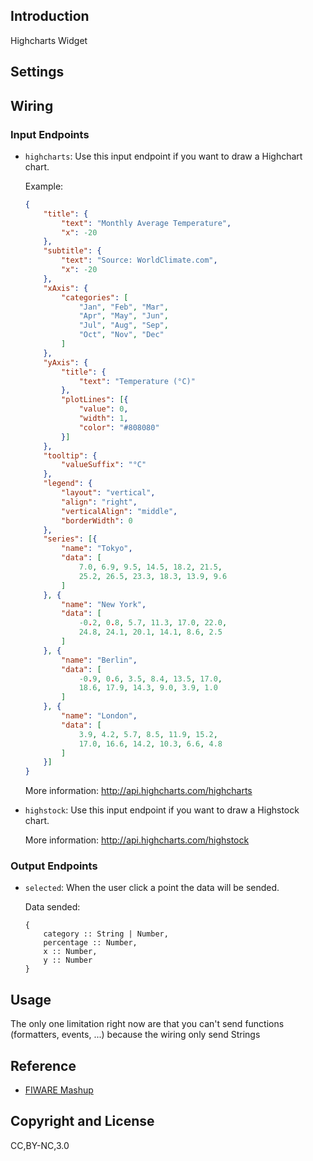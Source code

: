 ## Introduction

Highcharts Widget

## Settings

## Wiring

### Input Endpoints

- `highcharts`: Use this input endpoint if you want to draw a Highchart chart.

    Example:

    ```json
    {
        "title": {
            "text": "Monthly Average Temperature",
            "x": -20
        },
        "subtitle": {
            "text": "Source: WorldClimate.com",
            "x": -20
        },
        "xAxis": {
            "categories": [
                "Jan", "Feb", "Mar",
                "Apr", "May", "Jun",
                "Jul", "Aug", "Sep",
                "Oct", "Nov", "Dec"
            ]
        },
        "yAxis": {
            "title": {
                "text": "Temperature (°C)"
            },
            "plotLines": [{
                "value": 0,
                "width": 1,
                "color": "#808080"
            }]
        },
        "tooltip": {
            "valueSuffix": "°C"
        },
        "legend": {
            "layout": "vertical",
            "align": "right",
            "verticalAlign": "middle",
            "borderWidth": 0
        },
        "series": [{
            "name": "Tokyo",
            "data": [
                7.0, 6.9, 9.5, 14.5, 18.2, 21.5,
                25.2, 26.5, 23.3, 18.3, 13.9, 9.6
            ]
        }, {
            "name": "New York",
            "data": [
                -0.2, 0.8, 5.7, 11.3, 17.0, 22.0,
                24.8, 24.1, 20.1, 14.1, 8.6, 2.5
            ]
        }, {
            "name": "Berlin",
            "data": [
                -0.9, 0.6, 3.5, 8.4, 13.5, 17.0,
                18.6, 17.9, 14.3, 9.0, 3.9, 1.0
            ]
        }, {
            "name": "London",
            "data": [
                3.9, 4.2, 5.7, 8.5, 11.9, 15.2,
                17.0, 16.6, 14.2, 10.3, 6.6, 4.8
            ]
        }]
    }
    ```

    More information: http://api.highcharts.com/highcharts

- `highstock`: Use this input endpoint if you want to draw a Highstock chart.

    More information: http://api.highcharts.com/highstock

### Output Endpoints

- `selected`: When the user click a point the data will be sended.

    Data sended:

    ```
    {
        category :: String | Number,
        percentage :: Number,
        x :: Number,
        y :: Number
    }
    ```

## Usage

The only one limitation right now are that you can't send functions (formatters, events, ...) because the wiring only send Strings

## Reference

- [FIWARE Mashup](https://mashup.lab.fiware.org/)

## Copyright and License

CC,BY-NC,3.0
